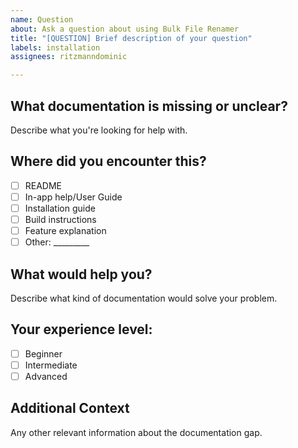 ```yaml
---
name: Question
about: Ask a question about using Bulk File Renamer
title: "[QUESTION] Brief description of your question"
labels: installation
assignees: ritzmanndominic

---
```


## **What documentation is missing or unclear?**
Describe what you're looking for help with.

## **Where did you encounter this?**
- [ ] README
- [ ] In-app help/User Guide
- [ ] Installation guide
- [ ] Build instructions
- [ ] Feature explanation
- [ ] Other: _________

## **What would help you?**
Describe what kind of documentation would solve your problem.

## **Your experience level:**
- [ ] Beginner
- [ ] Intermediate  
- [ ] Advanced

## **Additional Context**
Any other relevant information about the documentation gap.
